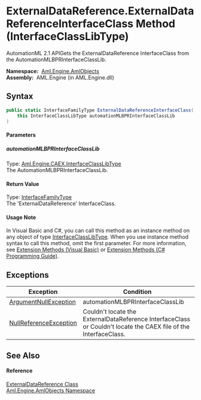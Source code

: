 ExternalDataReference.ExternalDataReferenceInterfaceClass Method (InterfaceClassLibType)
========================================================================================
AutomationML 2.1 APIGets the ExternalDataReference InterfaceClass from the AutomationMLBPRInterfaceClassLib.

  **Namespace:**  [Aml.Engine.AmlObjects][1]  
  **Assembly:**  AML.Engine (in AML.Engine.dll)

Syntax
------

```csharp
public static InterfaceFamilyType ExternalDataReferenceInterfaceClass(
	this InterfaceClassLibType automationMLBPRInterfaceClassLib
)
```

#### Parameters

##### *automationMLBPRInterfaceClassLib*
Type: [Aml.Engine.CAEX.InterfaceClassLibType][2]  
The AutomationMLBPRInterfaceClassLib.

#### Return Value
Type: [InterfaceFamilyType][3]  
The 'ExternalDataReference' InterfaceClass.
#### Usage Note
In Visual Basic and C#, you can call this method as an instance method on any object of type [InterfaceClassLibType][2]. When you use instance method syntax to call this method, omit the first parameter. For more information, see [Extension Methods (Visual Basic)][4] or [Extension Methods (C# Programming Guide)][5].

Exceptions
----------

Exception                   | Condition                                                                                                        
--------------------------- | ---------------------------------------------------------------------------------------------------------------- 
[ArgumentNullException][6]  | automationMLBPRInterfaceClassLib                                                                                 
[NullReferenceException][7] | Couldn't locate the ExternalDataReference InterfaceClass or Couldn't locate the CAEX file of the InterfaceClass. 


See Also
--------

#### Reference
[ExternalDataReference Class][8]  
[Aml.Engine.AmlObjects Namespace][1]  

[1]: ../README.md
[2]: ../../Aml.Engine.CAEX/InterfaceClassLibType/README.md
[3]: ../../Aml.Engine.CAEX/InterfaceFamilyType/README.md
[4]: https://docs.microsoft.com/dotnet/visual-basic/programming-guide/language-features/procedures/extension-methods
[5]: https://docs.microsoft.com/dotnet/csharp/programming-guide/classes-and-structs/extension-methods
[6]: https://docs.microsoft.com/dotnet/api/system.argumentnullexception
[7]: https://docs.microsoft.com/dotnet/api/system.nullreferenceexception
[8]: README.md
[9]: https://www.automationml.org
[10]: ../../icons/logoShade.png